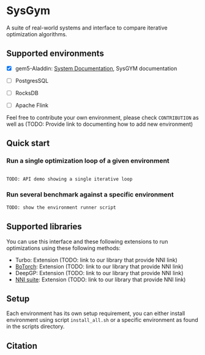 # SysGym
A suite of real-world systems and interface to compare iterative optimization algorithms.





## Supported environments



- [x] gem5-Aladdin: [System Documentation](https://github.com/harvard-acc/gem5-aladdin), SysGYM documentation

- [ ] PostgresSQL

- [ ] RocksDB

- [ ] Apache Flink



Feel free to contribute your own environment, please check `CONTRIBUTION` as well as (TODO: Provide link to documenting how to add new environment)



## Quick start

### Run a single optimization loop of a given environment 

```Python

TODO: API demo showing a single iterative loop 

```

### Run several benchmark against a specific environment 
```Python
TODO: show the environment runner script
```


## Supported libraries

You can use this interface and these following extensions to run optimizations using these following methods:

* Turbo: Extension (TODO: link to our library that provide NNI link)
* [BoTorch](https://github.com/pytorch/botorch/): Extension (TODO: link to our library that provide NNI link)
* DeepGP: Extension (TODO: link to our library that provide NNI link)
* [NNI suite](https://github.com/microsoft/nni): Extension (TODO: link to our library that provide NNI link)


## Setup 

Each environment has its own setup requirement, you can either install environment using script `install_all.sh` or a specific environment as found in the scripts directory.

## Citation





